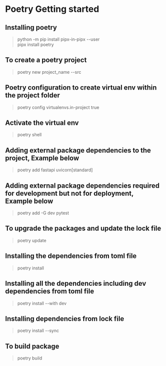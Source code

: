 # Poetry Getting started
## Installing poetry
> python -m pip install pipx-in-pipx --user</br>
> pipx install poetry

## To create a poetry project
> poetry new project_name --src

## Poetry configuration to create virtual env within the project folder
> poetry config virtualenvs.in-project true

## Activate the virtual env
> poetry shell

## Adding external package dependencies to the project, Example below
> poetry add fastapi uvicorn[standard] </br>

## Adding external package dependencies required for development but not for deployment, Example below
> poetry add -G dev pytest

## To upgrade the packages and update the lock file
> poetry update

## Installing the dependencies from toml file
> poetry install

## Installing all the dependencies including dev dependencies from toml file
> poetry install --with dev

## Installing dependencies from lock file
> poetry install --sync

## To build package
> poetry build
